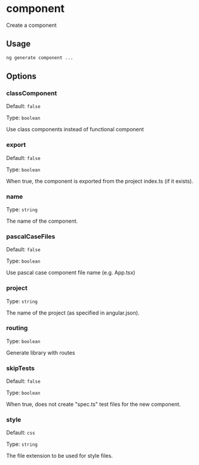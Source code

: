 # component

Create a component

## Usage

```bash
ng generate component ...

```

## Options

### classComponent

Default: `false`

Type: `boolean`

Use class components instead of functional component

### export

Default: `false`

Type: `boolean`

When true, the component is exported from the project index.ts (if it exists).

### name

Type: `string`

The name of the component.

### pascalCaseFiles

Default: `false`

Type: `boolean`

Use pascal case component file name (e.g. App.tsx)

### project

Type: `string`

The name of the project (as specified in angular.json).

### routing

Type: `boolean`

Generate library with routes

### skipTests

Default: `false`

Type: `boolean`

When true, does not create "spec.ts" test files for the new component.

### style

Default: `css`

Type: `string`

The file extension to be used for style files.
